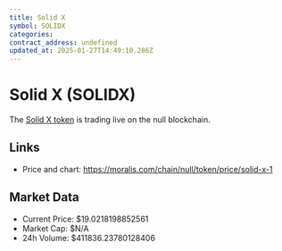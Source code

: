 ```yaml
---
title: Solid X
symbol: SOLIDX
categories: 
contract_address: undefined
updated_at: 2025-01-27T14:49:10.286Z
---
```


# Solid X (SOLIDX)
The [Solid X token](https://moralis.com/chain/null/token/price/solid-x-1) is trading live on the null blockchain.

## Links
- Price and chart: https://moralis.com/chain/null/token/price/solid-x-1

## Market Data
- Current Price: $19.0218198852561
- Market Cap: $N/A
- 24h Volume: $411836.23780128406
